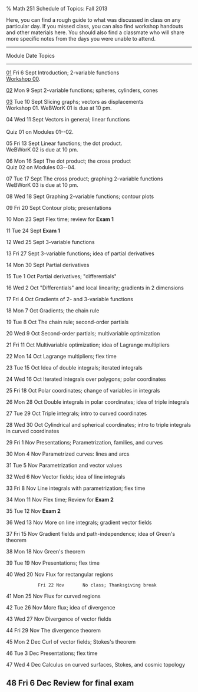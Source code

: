 % Math 251 Schedule of Topics: Fall 2013

Here, you can find a rough guide to what was discussed in class on any
particular day. If you missed class, you can also find workshop handouts
and other materials here. You should also find a classmate who will share
more specific notes from the days you were unable to attend.


------------------------------------------------------------------------------------
 Module            Date          Topics 
------------  ---------------    ---------------------------------------------------
  [01][m01]     Fri 6 Sept       Introduction; 2-variable functions
                                 <br />
                                 [Workshop 00][w00].
                                                                  
  [02][m02]     Mon 9 Sept       2-variable functions; spheres, cylinders, cones
                                 <br />
                                 <!-- [Deck 01][d01] -->
      
  [03][m03]     Tue 10 Sept      Slicing graphs; vectors as displacements
                                 <br />
                                 Workshop 01<!--add link-->. WeBWorK 01 is due at 10 pm.
                                 
  04            Wed 11 Sept      Vectors in general; linear functions
                                 <br />                 
                                 Quiz 01 on Modules 01--02.            

  05            Fri 13 Sept      Linear functions; the dot product.
                                 <br />
                                 WeBWorK 02 is due at 10 pm.

  06            Mon 16 Sept      The dot product; the cross product
                                 <br />
                                 Quiz 02 on Modules 03--04.
                                                                       
  07            Tue 17 Sept      The cross product; graphing 2-variable functions
                                 <br />
                                 WeBWorK 03 is due at 10 pm.
                                                                       
  08            Wed 18 Sept      Graphing 2-variable functions; contour plots
                                 
  09            Fri 20 Sept      Contour plots; presentations
                                                                       
  10            Mon 23 Sept      Flex time; review for **Exam 1**
                                 
  11            Tue 24 Sept      **Exam 1**
                                 
  12            Wed 25 Sept      3-variable functions
                                                                       
  13            Fri 27 Sept      3-variable functions; idea of partial derivatives
                                                                       
  14            Mon 30 Sept      Partial derivatives
                                                                                                              
  15            Tue 1 Oct        Partial derivatives; "differentials"
                                                                       
  16            Wed 2 Oct        "Differentials" and local linearity; gradients in 2 dimensions 
                                                                       
  17            Fri 4 Oct        Gradients of 2- and 3-variable functions
                                                                       
  18            Mon 7 Oct        Gradients; the chain rule
                                                                       
  19            Tue 8 Oct        The chain rule; second-order partials
                                                                       
  20            Wed 9 Oct        Second-order partials; multivariable optimization
                                                                       
  21            Fri 11 Oct       Multivariable optimization; idea of Lagrange multipliers
                                                                                                   
  22            Mon 14 Oct       Lagrange multipliers; flex time
                                                                       
  23            Tue 15 Oct       Idea of double integrals; iterated integrals
                                                                                                                     
  24            Wed 16 Oct       Iterated integrals over polygons; polar coordinates
                                                                       
  25            Fri 18 Oct       Polar coordinates; change of variables in integrals
                                                                                                  
  26            Mon 28 Oct       Double integrals in polar coordinates; idea of triple integrals
                                                                                  
  27            Tue 29 Oct       Triple integrals; intro to curved coordinates
                                                                       
  28            Wed 30 Oct       Cylindrical and spherical coordinates; intro to triple integrals in curved coordinates
                                                                       
  29            Fri 1 Nov        Presentations; Parametrization, families, and curves
                                 
  30            Mon 4 Nov        Parametrized curves: lines and arcs
                                 
  31            Tue 5 Nov        Parametrization and vector values
                                                                       
  32            Wed 6 Nov        Vector fields; idea of line integrals
                                                                                                             
  33            Fri 8 Nov        Line integrals with parametrization; flex time
                                                                       
  34            Mon 11 Nov       Flex time; Review for **Exam 2**
                                 
  35            Tue 12 Nov       **Exam 2**
                                 
  36            Wed 13 Nov       More on line integrals; gradient vector fields
                                                                       
  37            Fri 15 Nov       Gradient fields and path-independence; idea of Green's theorem
                                                                       
  38            Mon 18 Nov       Green's theorem
                                                                       
  39            Tue 19 Nov       Presentations; flex time 
                                                                                                             
  40            Wed 20 Nov       Flux for rectangular regions
                                                                       
                Fri 22 Nov       No class; Thanksgiving break
                                                                       
  41            Mon 25 Nov       Flux for curved regions
                                                                       
  42            Tue 26 Nov       More flux; idea of divergence
                                                                       
  43            Wed 27 Nov       Divergence of vector fields
                                                                       
  44            Fri 29 Nov       The divergence theorem
                                                                       
  45            Mon 2 Dec        Curl of vector fields; Stokes's theorem
                                                                       
  46            Tue 3 Dec        Presentations; flex time
                                                                                                             
  47            Wed 4 Dec        Calculus on curved surfaces, Stokes, and cosmic topology
                                                                       
  48            Fri 6 Dec        Review for final exam
------------------------------------------------------------------------------------

[m01]: modules/01/Module.html
[m02]: modules/02/Module.html
[m03]: modules/03/Module.html

[w00]: workshops/00/Workshop.pdf

[d01]: decks/01/Deck.pdf
